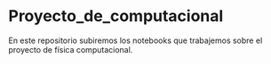 Proyecto_de_computacional
=========================

En este repositorio subiremos los notebooks que trabajemos sobre el proyecto de física computacional.
